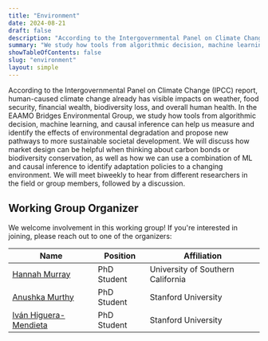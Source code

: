 ```yaml
---
title: "Environment"
date: 2024-08-21
draft: false
description: "According to the Intergovernmental Panel on Climate Change (IPCC) report, human-caused climate change already has visible impacts on weather, food security, financial wealth, biodiversity loss, and overall human health. In the EAAMO Bridges Environmental Group, we study how tools from algorithmic decision, machine learning, and causal inference can help us measure and identify the effects of environmental degradation and propose new pathways to more sustainable societal development. We will discuss how market design can be helpful when thinking about carbon bonds or biodiversity conservation, as well as how we can use a combination of ML and causal inference to identify adaptation policies to a changing environment. We will meet biweekly to hear from different researchers in the field or group members, followed by a discussion."
summary: "We study how tools from algorithmic decision, machine learning, and causal inference can help us measure and identify the effects of environmental degradation and propose new pathways to more sustainable societal development. We will discuss how market design can be helpful when thinking about carbon bonds or biodiversity conservation, as well as how we can use a combination of ML and causal inference to identify adaptation policies to a changing environment."
showTableOfContents: false
slug: "environment"
layout: simple
---
```

According to the Intergovernmental Panel on Climate Change (IPCC) report, human-caused climate change already has visible impacts on weather, food security, financial wealth, biodiversity loss, and overall human health. In the EAAMO Bridges Environmental Group, we study how tools from algorithmic decision, machine learning, and causal inference can help us measure and identify the effects of environmental degradation and propose new pathways to more sustainable societal development. We will discuss how market design can be helpful when thinking about carbon bonds or biodiversity conservation, as well as how we can use a combination of ML and causal inference to identify adaptation policies to a changing environment. We will meet biweekly to hear from different researchers in the field or group members, followed by a discussion.


## Working Group Organizer

We welcome involvement in this working group! If you're interested in joining, please reach out to one of the organizers:

|        Name         |     Position        |               Affiliation                   |
|-----------------|-------------|----------------------------------|
| [Hannah Murray](https://www.linkedin.com/in/hmmurray/) | PhD Student | University of Southern California             |
| [Anushka Murthy](https://anushkacm.github.io/) | PhD Student | Stanford University             |
| [Iván Higuera-Mendieta](https://ivanhigueram.com/) | PhD Student | Stanford University             |